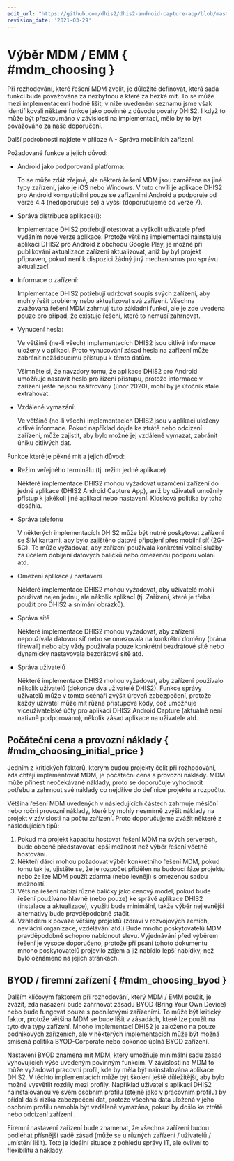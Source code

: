 ```yaml
---
edit_url: "https://github.com/dhis2/dhis2-android-capture-app/blob/master/docs/src/commonmark/en/content/mdm/choosing-an-mdm.md"
revision_date: '2021-03-29'
---
```


# Výběr MDM / EMM { #mdm_choosing }

Při rozhodování, které řešení MDM zvolit, je důležité definovat, která sada funkcí bude považována za nezbytnou a které za hezké mít. To se může mezi implementacemi hodně lišit; v níže uvedeném seznamu jsme však identifikovali některé funkce jako povinné z důvodu povahy DHIS2. I když to může být přezkoumáno v závislosti na implementaci, mělo by to být považováno za naše doporučení.

Další podrobnosti najdete v příloze A - Správa mobilních zařízení.

Požadované funkce a jejich důvod:

* Android jako podporovaná platforma:

  To se může zdát zřejmé, ale některá řešení MDM jsou zaměřena na jiné typy zařízení, jako je iOS nebo Windows. V tuto chvíli je aplikace DHIS2 pro Android kompatibilní pouze se zařízeními Android a podporuje od verze 4.4 (nedoporučuje se) a vyšší (doporučujeme od verze 7).

* Správa distribuce aplikace(í):

  Implementace DHIS2 potřebují otestovat a vyškolit uživatele před vydáním nové verze aplikace. Protože většina implementací nainstaluje aplikaci DHIS2 pro Android z obchodu Google Play, je možné při publikování aktualizace zařízení aktualizovat, aniž by byl projekt připraven, pokud není k dispozici žádný jiný mechanismus pro správu aktualizací.

* Informace o zařízení:

  Implementace DHIS2 potřebují udržovat soupis svých zařízení, aby mohly řešit problémy nebo aktualizovat svá zařízení. Všechna zvažovaná řešení MDM zahrnují tuto základní funkci, ale je zde uvedena pouze pro případ, že existuje řešení, které to nemusí zahrnovat.

* Vynucení hesla:

  Ve většině (ne-li všech) implementacích DHIS2 jsou citlivé informace uloženy v aplikaci. Proto vynucování zásad hesla na zařízení může zabránit nežádoucímu přístupu k těmto datům.


    Všimněte si, že navzdory tomu, že aplikace DHIS2 pro Android umožňuje nastavit heslo pro řízení přístupu, protože informace v zařízení ještě nejsou zašifrovány (únor 2020), mohl by je útočník stále extrahovat.

* Vzdálené vymazání:

  Ve většině (ne-li všech) implementacích DHIS2 jsou v aplikaci uloženy citlivé informace. Pokud například dojde ke ztrátě nebo odcizení zařízení, může zajistit, aby bylo možné jej vzdáleně vymazat, zabránit úniku citlivých dat.


Funkce které je pěkné mít a jejich důvod:

* Režim veřejného terminálu (tj. režim jedné aplikace)

  Některé implementace DHIS2 mohou vyžadovat uzamčení zařízení do jedné aplikace (DHIS2 Android Capture App), aniž by uživateli umožnily přístup k jakékoli jiné aplikaci nebo nastavení. Kiosková politika by toho dosáhla.

* Správa telefonu

  V některých implementacích DHIS2 může být nutné poskytovat zařízení se SIM kartami, aby bylo zajištěno datové připojení přes mobilní síť (2G-5G). To může vyžadovat, aby zařízení používala konkrétní volací služby za účelem dobíjení datových balíčků nebo omezenou podporu volání atd.

* Omezení aplikace / nastavení

  Některé implementace DHIS2 mohou vyžadovat, aby uživatelé mohli používat nejen jednu, ale několik aplikací (tj. Zařízení, které je třeba použít pro DHIS2 a snímání obrázků).

* Správa sítě

  Některé implementace DHIS2 mohou vyžadovat, aby zařízení nepoužívala datovou síť nebo se omezovala na konkrétní domény (brána firewall) nebo aby vždy používala pouze konkrétní bezdrátové sítě nebo dynamicky nastavovala bezdrátové sítě atd.

* Správa uživatelů

  Některé implementace DHIS2 mohou vyžadovat, aby zařízení používalo několik uživatelů (dokonce dva uživatelé DHIS2). Funkce správy uživatelů může v tomto scénáři zvýšit úroveň zabezpečení, protože každý uživatel může mít různé přístupové kódy, což umožňuje víceuživatelské účty pro aplikaci DHIS2 Android Capture (aktuálně není nativně podporováno), několik zásad aplikace na uživatele atd.

## Počáteční cena a provozní náklady { #mdm_choosing_initial_price }

Jedním z kritických faktorů, kterým budou projekty čelit při rozhodování, zda chtějí implementovat MDM, je počáteční cena a provozní náklady. MDM může přinést neočekávané náklady, proto se doporučuje vyhodnotit potřebu a zahrnout své náklady co nejdříve do definice projektu a rozpočtu.

Většina řešení MDM uvedených v následujících částech zahrnuje měsíční nebo roční provozní náklady, které by mohly nesmírně zvýšit náklady na projekt v závislosti na počtu zařízení. Proto doporučujeme zvážit některé z následujících tipů:

1. Pokud má projekt kapacitu hostovat řešení MDM na svých serverech, bude obecně představovat lepší možnost než výběr řešení včetně hostování.
2. Někteří dárci mohou požadovat výběr konkrétního řešení MDM, pokud tomu tak je, ujistěte se, že je rozpočet přidělen na budoucí fáze projektu nebo že lze MDM použít zdarma (nebo levněji) s omezenou sadou možností.
3. Většina řešení nabízí různé balíčky jako cenový model, pokud bude řešení používáno hlavně (nebo pouze) ke správě aplikace DHIS2 (instalace a aktualizace), využití bude minimální, takže výběr nejlevnější alternativy bude pravděpodobně stačit.
4. Vzhledem k povaze většiny projektů (zdraví v rozvojových zemích, nevládní organizace, vzdělávání atd.) Bude mnoho poskytovatelů MDM pravděpodobně schopno nabídnout slevu. Vyjednávání před výběrem řešení je vysoce doporučeno, protože při psaní tohoto dokumentu mnoho poskytovatelů projevilo zájem a již nabídlo lepší nabídky, než bylo oznámeno na jejich stránkách.

## BYOD / firemní zařízení { #mdm_choosing_byod }

Dalším klíčovým faktorem při rozhodování, který MDM / EMM použít, je zvážit, zda nasazení bude zahrnovat zásadu BYOD (Bring Your Own Device) nebo bude fungovat pouze s podnikovými zařízeními. To může být kritický faktor, protože většina MDM se bude lišit v zásadách, které lze použít na tyto dva typy zařízení. Mnoho implementací DHIS2 je založeno na pouze podnikových zařízeních, ale v některých implementacích může být možná smíšená politika BYOD-Corporate nebo dokonce úplná BYOD zařízení.


Nastavení BYOD znamená mít MDM, který umožňuje minimální sadu zásad vyhovujících výše uvedeným povinným funkcím. V závislosti na MDM to může vyžadovat pracovní profil, kde by měla být nainstalována aplikace DHIS2. V těchto implementacích může být školení ještě důležitější, aby bylo možné vysvětlit rozdíly mezi profily. Například uživatel s aplikací DHIS2 nainstalovanou ve svém osobním profilu (stejně jako v pracovním profilu) by přidal další rizika zabezpečení dat, protože všechna data uložená v jeho osobním profilu nemohla být vzdáleně vymazána, pokud by došlo ke ztrátě nebo odcizení zařízení .


Firemní nastavení zařízení bude znamenat, že všechna zařízení budou podléhat přísnější sadě zásad (může se u různých zařízení / uživatelů / umístění lišit). Toto je ideální situace z pohledu správy IT, ale ovlivní to flexibilitu a náklady.
